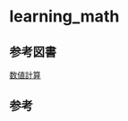 # learning_math

## 参考図書

[数値計算]()

## 参考

[ラマヌジャン]:(http://ramanujan.sirinudi.org/index.html)

[](http://www.coronasha.co.jp/np/download/4909465865.pdf)


[](https://www.pebblewind.com/entry/2017/06/10/231249)

[](https://kame-math.hatenadiary.org/entry/20070305/p1)

[](http://commutative.world.coocan.jp/blog3/2011/04/post-87.html)

[](https://uwitenpen.hatenadiary.org/entries/2011/12/03)

[](http://bugrammer.hateblo.jp/entry/2016/04/14/191151)

[](https://detail.chiebukuro.yahoo.co.jp/qa/question_detail/q14174007704)

[](https://ameblo.jp/tta33cc/entry-12375868351.html)

[](https://eman-physics.net/math/delta_func.html)

[](http://ogyahogya.hatenablog.com/entry/2014/10/03/%E8%B6%85%E9%96%A2%E6%95%B0)

[](http://kmktwo.blog95.fc2.com/blog-entry-118.html)

[](http://integers.hatenablog.com/entry/Ramanujan-Nagell)

[](https://wired.jp/2016/10/21/ramanujyan/)

[](https://pract.hatenadiary.org/entries/2005/01/23)

[](http://www.toplevel-exam.com/%E6%95%B0%E5%AD%A6%E3%81%AE%EF%BC%92%EF%BC%93%E3%81%AE%E5%95%8F%E9%A1%8C%EF%BC%8D%E3%83%92%E3%83%AB%E3%83%99%E3%83%AB%E3%83%88%E3%81%8C1900%E5%B9%B4%E3%81%AB%E6%8F%90%E6%A1%88%E3%81%97%E3%81%9F/)

[](https://lemniscus.hatenablog.com/entry/20140712/1405147474)

[](http://watanabeckeiich.hatenablog.com/entry/2016/10/08/214834)

[](http://www.math.nagoya-u.ac.jp/~namikawa/download/ABFN06-06.pdf)

[](https://eman-physics.net/math/imaginary05.html)

[](https://www.nli-research.co.jp/report/detail/id=57972?site=nli)

[](http://integers.hatenablog.com/entry/2016/03/14/184040)

[](https://bluexlab.tokyo/941)

[](http://newshareing.com/abcconjecture/)

[](https://www.mersenne.org/)

[](https://ja.wikipedia.org/wiki/%E3%83%A1%E3%83%AB%E3%82%BB%E3%83%B3%E3%83%8C%E6%95%B0#%E3%83%A1%E3%83%AB%E3%82%BB%E3%83%B3%E3%83%8C%E7%B4%A0%E6%95%B0)

[](https://ja.wikipedia.org/wiki/%E3%82%B5%E3%83%B3%E3%83%80%E3%83%A9%E3%83%A0%E3%81%AE%E7%AF%A9)

[](https://ja.wikipedia.org/wiki/%E7%AF%A9%E6%B3%95)

[](https://ja.wikipedia.org/wiki/%E7%AF%A9%E6%B3%95)

[](https://www.chem-station.com/odos/2010/01/-rosenmund-reduction.html)

[](http://physics.thick.jp/Spectrum_Analysis/Section2/2-8.html)

[](https://shin-1985.hatenadiary.org/entry/20110903/1315073593)

[](https://mathtrain.jp/)

[](https://mathtrain.jp/brahmagupta)
